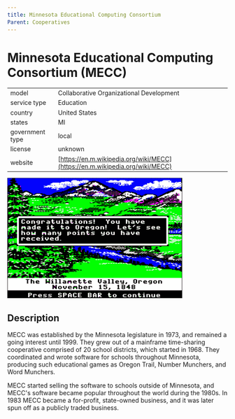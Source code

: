 ```yaml
---
title: Minnesota Educational Computing Consortium
Parent: Cooperatives
---
```


# Minnesota Educational Computing Consortium (MECC)

|                   |                                          |
|:------------------|:-----------------------------------------|
| model             | Collaborative Organizational Development
| service type      | Education
| country           | United States
| states            | MI
| government type   | local
| license           | unknown
| website           | [https://en.m.wikipedia.org/wiki/MECC](https://en.m.wikipedia.org/wiki/MECC)

![Oregon Trail screenshot](images/mecc.png)

## Description
MECC was established by the Minnesota legislature in 1973, and remained a going interest until 1999. They grew out of a mainframe time-sharing cooperative comprised of 20 school districts, which started in 1968. They coordinated and wrote software for schools throughout Minnesota, producing such educational games as Oregon Trail, Number Munchers, and Word Munchers.

MECC started selling the software to schools outside of Minnesota, and MECC's software became popular throughout the world during the 1980s. In 1983 MECC became a for-profit, state-owned business, and it was later spun off as a publicly traded business.
